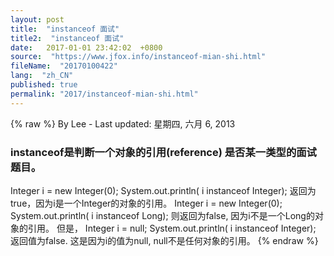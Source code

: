 ```yaml
---
layout: post
title:  "instanceof 面试"
title2:  "instanceof 面试"
date:   2017-01-01 23:42:02  +0800
source:  "https://www.jfox.info/instanceof-mian-shi.html"
fileName:  "20170100422"
lang:  "zh_CN"
published: true
permalink: "2017/instanceof-mian-shi.html"
---
```

{% raw %}
By Lee - Last updated: 星期四, 六月 6, 2013

### instanceof是判断一个对象的引用(reference) 是否某一类型的面试题目。

Integer i = new Integer(0);
System.out.println( i instanceof Integer);
返回为true，因为i是一个Integer的对象的引用。
Integer i = new Integer(0);
System.out.println( i instanceof Long);
则返回为false, 因为i不是一个Long的对象的引用。
但是，
Integer i = null;
System.out.println( i instanceof Integer);
返回值为false. 这是因为i的值为null, null不是任何对象的引用。
{% endraw %}
